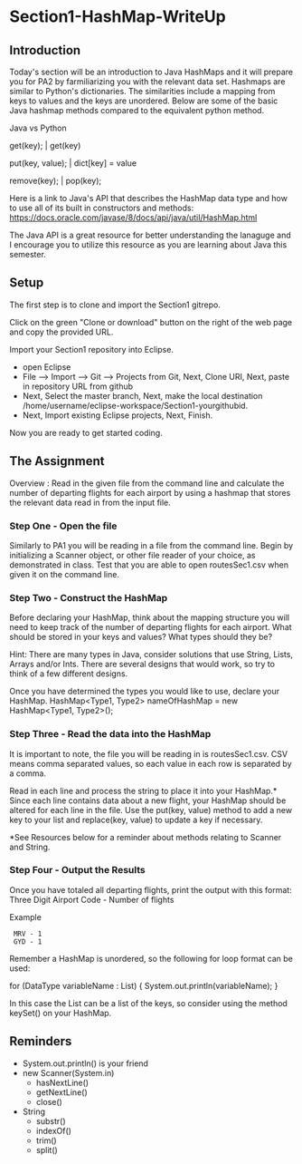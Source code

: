 # Section1-HashMap-WriteUp 

## Introduction 
Today's section will be an introduction to Java HashMaps and it will prepare
you for PA2 by farmiliarizing you with the relevant data set. Hashmaps are
similar to Python's dictionaries. The similarities include a mapping from 
keys to values and the keys are unordered. Below are some of the basic Java 
hashmap methods compared to the equivalent python method. 

Java					vs 	Python 

get(key); 			|	get(key)

put(key, value);		| 	dict[key] = value

remove(key);			|	pop(key); 


Here is a link to Java's API that describes the HashMap data type and how 
to use all of its built in constructors and methods: https://docs.oracle.com/javase/8/docs/api/java/util/HashMap.html

The Java API is a great resource for better understanding the lanaguge and
I encourage you to utilize this resource as you are learning about Java this
semester. 

## Setup 
The first step is to clone and import the Section1 gitrepo. 

Click on the green "Clone or download" button on the right of the web page 
and copy the provided URL.

Import your Section1 repository into Eclipse.
- open Eclipse 
- File —> Import —> Git —> Projects from Git, Next, Clone URI, Next, paste in repository URL from github
- Next, Select the master branch, Next, make the local destination /home/username/eclipse-workspace/Section1-yourgithubid.
- Next, Import existing Eclipse projects, Next, Finish.

Now you are ready to get started coding. 

## The Assignment
Overview : Read in the given file from the command line and calculate the 
number of departing flights for each airport by using a hashmap that stores
the relevant data read in from the input file. 

### Step One - Open the file 
Similarly to PA1 you will be reading in a file from the command line. Begin 
by initializing a Scanner object, or other file reader of your choice, as 
demonstrated in class. Test that you are able to open routesSec1.csv when 
given it on the command line. 

### Step Two - Construct the HashMap 
Before declaring your HashMap, think about the mapping structure you will need 
to keep track of the number of departing flights for each airport. What should 
be stored in your keys and values? What types should they be? 

Hint: There are many types in Java, consider solutions that use String, Lists, 
Arrays and/or Ints. There are several designs that would work, so try to think 
of a few different designs. 

Once you have determined the types you would like to use, declare your HashMap. 
HashMap<Type1, Type2> nameOfHashMap = new HashMap<Type1, Type2>();

### Step Three - Read the data into the HashMap 
It is important to note, the file you will be reading in is routesSec1.csv. CSV
means comma separated values, so each value in each row is separated by a comma. 

Read in each line and process the string to place it into your HashMap.* Since 
each line contains data about a new flight, your HashMap should be altered for 
each line in the file. Use the put(key, value) method to add a new key to your 
list and replace(key, value) to update a key if necessary. 

*See Resources below for a reminder about methods relating to Scanner and String. 

### Step Four - Output the Results 
Once you have totaled all departing flights, print the output with this format:
Three Digit Airport Code - Number of flights 

Example 
```
 MRV - 1
 GYD - 1 
```

Remember a HashMap is unordered, so the following for loop format can be used:

for (DataType variableName : List) {
	System.out.println(variableName); 
}

In this case the List can be a list of the keys, so consider using the method
keySet() on your HashMap. 

## Reminders
* System.out.println() is your friend
* new Scanner(System.in)
  * hasNextLine()
  * getNextLine()
  * close()
* String
  * substr()
  * indexOf()
  * trim()
  * split()



 

